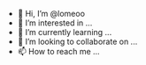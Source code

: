 - 👋 Hi, I’m @lomeoo
- 👀 I’m interested in ...
- 🌱 I’m currently learning ...
- 💞️ I’m looking to collaborate on ...
- 📫 How to reach me ...

<!---
lomeoo/lomeoo is a ✨ special ✨ repository because its `README.md` (this file) appears on your GitHub profile.
You can click the Preview link to take a look at your changes.
--->
